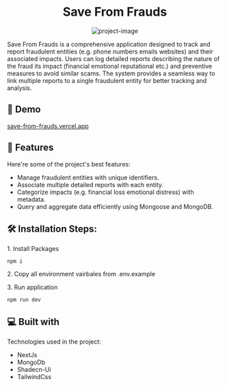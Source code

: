 <h1 align="center" id="title">Save From Frauds</h1>

<p align="center"><img src="https://socialify.git.ci/varundeva/save-from-frauds/image?description=1&amp;descriptionEditable=Save%20From%20Frauds%20identifies%20and%20tracks%20fraudulent%20entities%2C%20linking%20detailed%20reports%20for%20awareness.&amp;font=Source%20Code%20Pro&amp;forks=1&amp;issues=1&amp;language=1&amp;name=1&amp;owner=1&amp;pattern=Solid&amp;pulls=1&amp;stargazers=1&amp;theme=Auto" alt="project-image"></p>

<p id="description">Save From Frauds is a comprehensive application designed to track and report fraudulent entities (e.g. phone numbers emails websites) and their associated impacts. Users can log detailed reports describing the nature of the fraud its impact (financial emotional reputational etc.) and preventive measures to avoid similar scams. The system provides a seamless way to link multiple reports to a single fraudulent entity for better tracking and analysis.</p>

<h2>🚀 Demo</h2>

[save-from-frauds.vercel.app](save-from-frauds.vercel.app)

  
  
<h2>🧐 Features</h2>

Here're some of the project's best features:

*   Manage fraudulent entities with unique identifiers.
*   Associate multiple detailed reports with each entity.
*   Categorize impacts (e.g. financial loss emotional distress) with metadata.
*   Query and aggregate data efficiently using Mongoose and MongoDB.

<h2>🛠️ Installation Steps:</h2>

<p>1. Install Packages</p>

```
npm i 
```

<p>2. Copy all environment vairbales from .env.example</p>

<p>3. Run application</p>

```
npm run dev
```

  
  
<h2>💻 Built with</h2>

Technologies used in the project:

*   NextJs
*   MongoDb
*   Shadecn-Ui
*   TailwindCss

